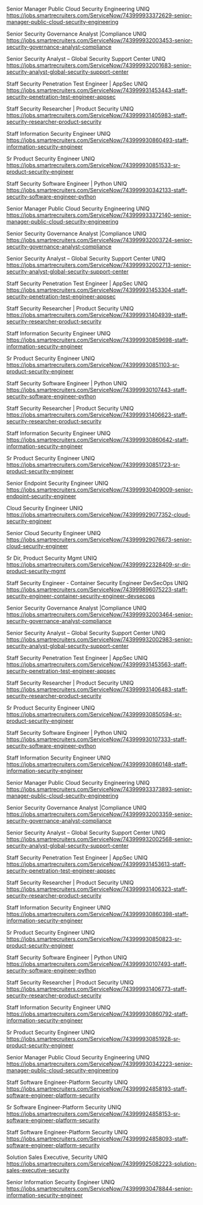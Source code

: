 Senior Manager Public Cloud Security Engineering UNIQ https://jobs.smartrecruiters.com/ServiceNow/743999933372629-senior-manager-public-cloud-security-engineering

Senior Security Governance Analyst |Compliance UNIQ https://jobs.smartrecruiters.com/ServiceNow/743999932003453-senior-security-governance-analyst-compliance

Senior Security Analyst – Global Security Support Center UNIQ https://jobs.smartrecruiters.com/ServiceNow/743999932001683-senior-security-analyst-global-security-support-center

Staff Security Penetration Test Engineer | AppSec UNIQ https://jobs.smartrecruiters.com/ServiceNow/743999931453443-staff-security-penetration-test-engineer-appsec

Staff Security Researcher | Product Security UNIQ https://jobs.smartrecruiters.com/ServiceNow/743999931405983-staff-security-researcher-product-security

Staff Information Security Engineer UNIQ https://jobs.smartrecruiters.com/ServiceNow/743999930860493-staff-information-security-engineer

Sr Product Security Engineer UNIQ https://jobs.smartrecruiters.com/ServiceNow/743999930851533-sr-product-security-engineer

Staff Security Software Engineer | Python UNIQ https://jobs.smartrecruiters.com/ServiceNow/743999930342133-staff-security-software-engineer-python

Senior Manager Public Cloud Security Engineering UNIQ https://jobs.smartrecruiters.com/ServiceNow/743999933372140-senior-manager-public-cloud-security-engineering

Senior Security Governance Analyst |Compliance UNIQ https://jobs.smartrecruiters.com/ServiceNow/743999932003724-senior-security-governance-analyst-compliance

Senior Security Analyst – Global Security Support Center UNIQ https://jobs.smartrecruiters.com/ServiceNow/743999932002713-senior-security-analyst-global-security-support-center

Staff Security Penetration Test Engineer | AppSec UNIQ https://jobs.smartrecruiters.com/ServiceNow/743999931453304-staff-security-penetration-test-engineer-appsec

Staff Security Researcher | Product Security UNIQ https://jobs.smartrecruiters.com/ServiceNow/743999931404939-staff-security-researcher-product-security

Staff Information Security Engineer UNIQ https://jobs.smartrecruiters.com/ServiceNow/743999930859698-staff-information-security-engineer

Sr Product Security Engineer UNIQ https://jobs.smartrecruiters.com/ServiceNow/743999930851103-sr-product-security-engineer

Staff Security Software Engineer | Python UNIQ https://jobs.smartrecruiters.com/ServiceNow/743999930107443-staff-security-software-engineer-python

Staff Security Researcher | Product Security UNIQ https://jobs.smartrecruiters.com/ServiceNow/743999931406623-staff-security-researcher-product-security

Staff Information Security Engineer UNIQ https://jobs.smartrecruiters.com/ServiceNow/743999930860642-staff-information-security-engineer

Sr Product Security Engineer UNIQ https://jobs.smartrecruiters.com/ServiceNow/743999930851723-sr-product-security-engineer

Senior Endpoint Security Engineer UNIQ https://jobs.smartrecruiters.com/ServiceNow/743999930409009-senior-endpoint-security-engineer

Cloud Security Engineer UNIQ https://jobs.smartrecruiters.com/ServiceNow/743999929077352-cloud-security-engineer

Senior Cloud Security Engineer UNIQ https://jobs.smartrecruiters.com/ServiceNow/743999929076673-senior-cloud-security-engineer

Sr Dir, Product Security Mgmt UNIQ https://jobs.smartrecruiters.com/ServiceNow/743999922328409-sr-dir-product-security-mgmt

Staff Security Engineer - Container Security Engineer DevSecOps UNIQ https://jobs.smartrecruiters.com/ServiceNow/743999896075223-staff-security-engineer-container-security-engineer-devsecops

Senior Security Governance Analyst |Compliance UNIQ https://jobs.smartrecruiters.com/ServiceNow/743999932003464-senior-security-governance-analyst-compliance

Senior Security Analyst – Global Security Support Center UNIQ https://jobs.smartrecruiters.com/ServiceNow/743999932002983-senior-security-analyst-global-security-support-center

Staff Security Penetration Test Engineer | AppSec UNIQ https://jobs.smartrecruiters.com/ServiceNow/743999931453563-staff-security-penetration-test-engineer-appsec

Staff Security Researcher | Product Security UNIQ https://jobs.smartrecruiters.com/ServiceNow/743999931406483-staff-security-researcher-product-security

Sr Product Security Engineer UNIQ https://jobs.smartrecruiters.com/ServiceNow/743999930850594-sr-product-security-engineer

Staff Security Software Engineer | Python UNIQ https://jobs.smartrecruiters.com/ServiceNow/743999930107333-staff-security-software-engineer-python

Staff Information Security Engineer UNIQ https://jobs.smartrecruiters.com/ServiceNow/743999930860148-staff-information-security-engineer

Senior Manager Public Cloud Security Engineering UNIQ https://jobs.smartrecruiters.com/ServiceNow/743999933373893-senior-manager-public-cloud-security-engineering

Senior Security Governance Analyst |Compliance UNIQ https://jobs.smartrecruiters.com/ServiceNow/743999932003359-senior-security-governance-analyst-compliance

Senior Security Analyst – Global Security Support Center UNIQ https://jobs.smartrecruiters.com/ServiceNow/743999932002568-senior-security-analyst-global-security-support-center

Staff Security Penetration Test Engineer | AppSec UNIQ https://jobs.smartrecruiters.com/ServiceNow/743999931453613-staff-security-penetration-test-engineer-appsec

Staff Security Researcher | Product Security UNIQ https://jobs.smartrecruiters.com/ServiceNow/743999931406323-staff-security-researcher-product-security

Staff Information Security Engineer UNIQ https://jobs.smartrecruiters.com/ServiceNow/743999930860398-staff-information-security-engineer

Sr Product Security Engineer UNIQ https://jobs.smartrecruiters.com/ServiceNow/743999930850823-sr-product-security-engineer

Staff Security Software Engineer | Python UNIQ https://jobs.smartrecruiters.com/ServiceNow/743999930107493-staff-security-software-engineer-python

Staff Security Researcher | Product Security UNIQ https://jobs.smartrecruiters.com/ServiceNow/743999931406773-staff-security-researcher-product-security

Staff Information Security Engineer UNIQ https://jobs.smartrecruiters.com/ServiceNow/743999930860792-staff-information-security-engineer

Sr Product Security Engineer UNIQ https://jobs.smartrecruiters.com/ServiceNow/743999930851928-sr-product-security-engineer

Senior Manager Public Cloud Security Engineering UNIQ https://jobs.smartrecruiters.com/ServiceNow/743999930342223-senior-manager-public-cloud-security-engineering

Staff Software Engineer-Platform Security UNIQ https://jobs.smartrecruiters.com/ServiceNow/743999924858193-staff-software-engineer-platform-security

Sr Software Engineer-Platform Security UNIQ https://jobs.smartrecruiters.com/ServiceNow/743999924858153-sr-software-engineer-platform-security

Staff Software Engineer-Platform Security UNIQ https://jobs.smartrecruiters.com/ServiceNow/743999924858093-staff-software-engineer-platform-security

Solution Sales Executive, Security UNIQ https://jobs.smartrecruiters.com/ServiceNow/743999925082223-solution-sales-executive-security

Senior Information Security Engineer UNIQ https://jobs.smartrecruiters.com/ServiceNow/743999930478844-senior-information-security-engineer

